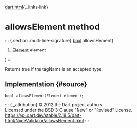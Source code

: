 [dart:html](../../dart-html/dart-html-library){._links-link}

allowsElement method
====================

::: {.section .multi-line-signature}
[bool](../../dart-core/bool-class) allowsElement(

1.  [Element](../element-class) element

)
:::

Returns true if the tagName is an accepted type.

Implementation {#source}
--------------

``` {.language-dart data-language="dart"}
bool allowsElement(Element element);
```

::: {._attribution}
© 2012 the Dart project authors\
Licensed under the BSD 3-Clause \"New\" or \"Revised\" License.\
<https://api.dart.dev/stable/2.18.5/dart-html/NodeValidator/allowsElement.html>
:::
